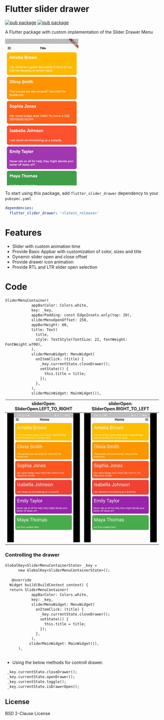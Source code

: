 # Flutter slider drawer

[![pub package](https://img.shields.io/pub/v/flutter_slider_drawer)](https://pub.dev/packages/flutter_slider_drawer)   [![pub package](https://img.shields.io/github/languages/code-size/NikhilVadoliya/Flutter_slider_drawer)](https://pub.dev/packages/flutter_slider_drawer)


A Flutter package with custom implementation of the Slider Drawer Menu 

![Plugin example demo](demo.gif)






To start using this package, add `flutter_slider_drawer` dependency to your `pubspec.yaml`

```yaml
dependencies:
  flutter_slider_drawer: '<latest_release>'
```

 

# Features

  - Slider with custom animation time
  - Provide Basic Appbar with customization of color, sizes and title
  - Dynamic slider open and close offset
  - Provide drawer icon animation 
  - Provide RTL and LTR slider open selection 

# Code 

```
SliderMenuContainer(
            appBarColor: Colors.white,
            key: _key,
            appBarPadding: const EdgeInsets.only(top: 20),
            sliderMenuOpenOffset: 250,
            appBarHeight: 60,
            title: Text(
              title,
              style: TextStyle(fontSize: 22, fontWeight: FontWeight.w700),
            ),
            sliderMenuWidget: MenuWidget(
              onItemClick: (title) {
                _key.currentState.closeDrawer();
                setState(() {
                  this.title = title;
                });
              },
            ),
            sliderMainWidget: MainWidget()),
 ```
 
 
 
 
 | sliderOpen: SliderOpen.LEFT_TO_RIGHT  | sliderOpen: SliderOpen.RIGHT_TO_LEFT  |
 |---|---|
 | ![slider_left](slide_left.gif)  | ![slider_right](slide_right.gif)  |
 
 
 
 
### Controlling the drawer

```
GlobalKey<SliderMenuContainerState> _key =
      new GlobalKey<SliderMenuContainerState>();
  
   @override
  Widget build(BuildContext context) {
  return SliderMenuContainer(
            appBarColor: Colors.white,
            key: _key,
            sliderMenuWidget: MenuWidget(
              onItemClick: (title) {
                _key.currentState.closeDrawer();
                setState(() {
                  this.title = title;
                });
              },
            ),
           sliderMainWidget: MainWidget()),
      ),
      
```

* Using the below methods for controll drawer.
``` 
 _key.currentState.closeDrawer();
 _key.currentState.openDrawer();
 _key.currentState.toggle();
 _key.currentState.isDrawerOpen();
 ```



License
----

BSD 2-Clause License


